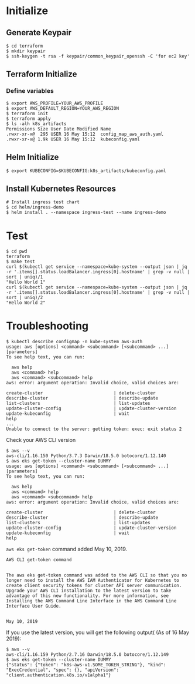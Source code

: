 # Initialize
## Generate Keypair

    $ cd terraform
    $ mkdir keypair
    $ ssh-keygen -t rsa -f keypair/common_keypair_openssh -C 'for ec2 key'

## Terraform Initialize

### Define variables

    $ export AWS_PROFILE=YOUR_AWS_PROFILE
    $ export AWS_DEFAULT_REGION=YOUR_AWS_REGION
    $ terraform init
    $ terraform apply
    $ ls -alh k8s_artifacts                                                                          
    Permissions Size User Date Modified Name
    .rwxr-xr-x@  295 USER 16 May 15:12  config_map_aws_auth.yaml
    .rwxr-xr-x@ 1.9k USER 16 May 15:12  kubeconfig.yaml

    
## Helm Initialize

    $ export KUBECONFIG=$KUBECONFIG:k8s_artifacts/kubeconfig.yaml

## Install Kubernetes Resources

    # Install ingress test chart
    $ cd helm/ingress-demo
    $ helm install . --namespace ingress-test --name ingress-demo
    
# Test

    $ cd pwd
    terraform
    $ make test
    curl $(kubectl get service --namespace=kube-system --output json | jq -r '.items[].status.loadBalancer.ingress[0].hostname' | grep -v null | sort | uniq)/1
    "Hello World 1"
    curl $(kubectl get service --namespace=kube-system --output json | jq -r '.items[].status.loadBalancer.ingress[0].hostname' | grep -v null | sort | uniq)/2
    "Hello World 2"


# Troubleshooting

    $ kubectl describe configmap -n kube-system aws-auth         
    usage: aws [options] <command> <subcommand> [<subcommand> ...] [parameters]
    To see help text, you can run:
    
      aws help
      aws <command> help
      aws <command> <subcommand> help
    aws: error: argument operation: Invalid choice, valid choices are:
    
    create-cluster                           | delete-cluster                          
    describe-cluster                         | describe-update                         
    list-clusters                            | list-updates                            
    update-cluster-config                    | update-cluster-version                  
    update-kubeconfig                        | wait                                    
    help                                    
    ...
    Unable to connect to the server: getting token: exec: exit status 2

Check your AWS CLI version

    $ aws --v      
    aws-cli/1.16.150 Python/3.7.3 Darwin/18.5.0 botocore/1.12.140
    $ aws eks get-token --cluster-name DUMMY
    usage: aws [options] <command> <subcommand> [<subcommand> ...] [parameters]
    To see help text, you can run:
    
      aws help
      aws <command> help
      aws <command> <subcommand> help
    aws: error: argument operation: Invalid choice, valid choices are:
    
    create-cluster                           | delete-cluster                          
    describe-cluster                         | describe-update                         
    list-clusters                            | list-updates                            
    update-cluster-config                    | update-cluster-version                  
    update-kubeconfig                        | wait                                    
    help            
    

`aws eks get-token` command added May 10, 2019.

    AWS CLI get-token command
    	
    
    The aws eks get-token command was added to the AWS CLI so that you no longer need to install the AWS IAM Authenticator for Kubernetes to create client security tokens for cluster API server communication. Upgrade your AWS CLI installation to the latest version to take advantage of this new functionality. For more information, see Installing the AWS Command Line Interface in the AWS Command Line Interface User Guide.
    	
    
    May 10, 2019

If you use the latest version, you will get the following output( (As of 16 May 2019):

    $ aws --v      
    aws-cli/1.16.159 Python/2.7.16 Darwin/18.5.0 botocore/1.12.149
    $ aws eks get-token --cluster-name DUMMY
    {"status": {"token": "k8s-aws-v1.SOME_TOKEN_STRING"}, "kind": "ExecCredential", "spec": {}, "apiVersion": "client.authentication.k8s.io/v1alpha1"}

